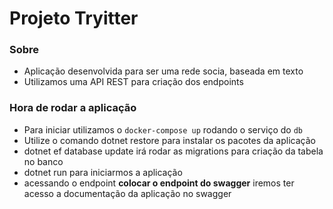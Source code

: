 # Projeto Tryitter

### Sobre

 - Aplicação desenvolvida para ser uma rede socia, baseada em texto
 - Utilizamos uma API REST para criação dos endpoints

### Hora de rodar a aplicação

 - Para iniciar utilizamos o `docker-compose up` rodando o serviço do `db`
 - Utilize o comando dotnet restore para instalar os pacotes da aplicação
 - dotnet ef database update irá rodar as migrations para criação da tabela no banco
 - dotnet run para iniciarmos a aplicação
 - acessando o endpoint ****colocar o endpoint do swagger**** iremos ter acesso a documentação da aplicação no swagger
